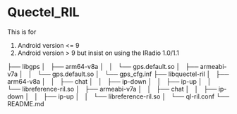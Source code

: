 # Quectel_RIL

This is for

1. Android version <= 9
2. Android version > 9 but insist on using the IRadio 1.0/1.1


├── libgps
│   ├── arm64-v8a
│   │   └── gps.default.so
│   ├── armeabi-v7a
│   │   └── gps.default.so
│   └── gps_cfg.inf
├── libquectel-ril
│   ├── arm64-v8a
│   │   ├── chat
│   │   ├── ip-down
│   │   ├── ip-up
│   │   └── libreference-ril.so
│   ├── armeabi-v7a
│   │   ├── chat
│   │   ├── ip-down
│   │   ├── ip-up
│   │   └── libreference-ril.so
│   └── ql-ril.conf
└── README.md


